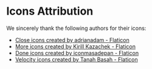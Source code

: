 # Icons Attribution

We sincerely thank the following authors for their icons:
* [Close icons created by adrianadam - Flaticon](https://www.flaticon.com/free-icons/close)
* [More icons created by Kirill Kazachek - Flaticon](https://www.flaticon.com/free-icons/more)
* [Done icons created by iconmasadepan - Flaticon](https://www.flaticon.com/free-icons/done)
* [Velocity icons created by Tanah Basah - Flaticon](https://www.flaticon.com/free-icons/velocity)